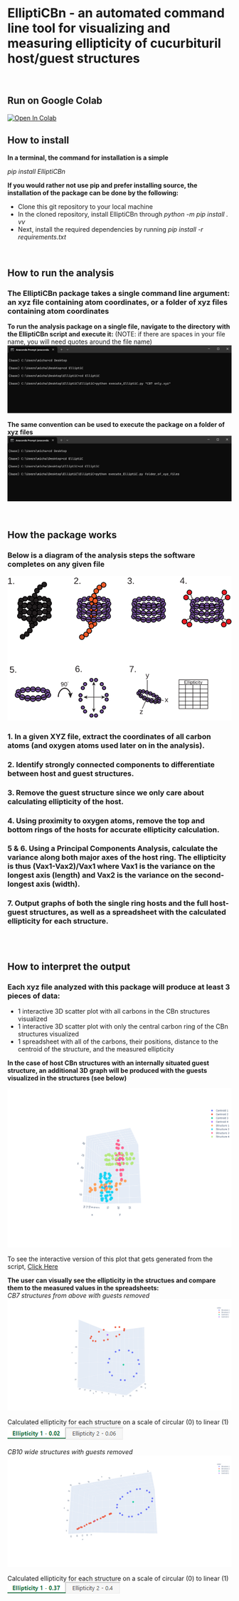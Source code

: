 # ElliptiCBn - an automated command line tool for visualizing and measuring ellipticity of cucurbituril host/guest structures

<br />

## Run on Google Colab
<a href="https://githubtocolab.com/harmsm/ElliptiC/ElliptiC/blob/main/notebooks/ElliptiCbn.ipynb" target="_parent"><img src="https://colab.research.google.com/assets/colab-badge.svg" alt="Open In Colab"/></a>


## How to install
**In a terminal, the command for installation is a simple**

_pip install ElliptiCBn_

**If you would rather not use pip and prefer installing source, the installation of the package can be done by the following:**
* Clone this git repository to your local machine
* In the cloned repository, install ElliptiCBn through _python -m pip install . vv_ 
* Next, install the required dependencies by running _pip install -r requirements.txt_

<br />

## How to run the analysis
### The ElliptiCBn package takes a single command line argument: an xyz file containing atom coordinates, or a folder of xyz files containing atom coordinates

**To run the analysis package on a single file, navigate to the directory with the ElliptiCBn script and execute it:**
(NOTE: if there are spaces in your file name, you will need quotes around the file name)
![](images/single_file.png)


**The same convention can be used to execute the package on a folder of xyz files**
![](images/folder_test.png)
    
<br />

## How the package works
### Below is a diagram of the analysis steps the software completes on any given file
![](images/pipeline_image.svg)

### 1. In a given XYZ file, extract the coordinates of all carbon atoms (and oxygen atoms used later on in the analysis).
### 2. Identify strongly connected components to differentiate between host and guest structures.
### 3. Remove the guest structure since we only care about calculating ellipticity of the host.
### 4. Using proximity to oxygen atoms, remove the top and bottom rings of the hosts for accurate ellipticity calculation.
### 5 & 6. Using a Principal Components Analysis, calculate the variance along both major axes of the host ring. The ellipticity is thus (Vax1-Vax2)/Vax1 where Vax1 is the variance on the longest axis (length) and Vax2 is the variance on the second-longest axis (width). 
### 7. Output graphs of both the single ring hosts and the full host-guest structures, as well as a spreadsheet with the calculated ellipticity for each structure.

<br />
<br />

## How to interpret the output

### Each xyz file analyzed with this package will produce at least 3 pieces of data: 
* 1 interactive 3D scatter plot with all carbons in the CBn structures visualized 
* 1 interactive 3D scatter plot with only the central carbon ring of the CBn structures visualized
* 1 spreadsheet with all of the carbons, their positions, distance to the centroid of the structure, and the measured ellipticity

**In the case of host CBn structures with an internally situated guest structure, an additional 3D graph will be produced with the guests visualized in the structures (see below)**

![](images/testing_cbn_interactive.png)

To see the interactive version of this plot that gets generated from the script, [Click Here](https://plotly.com/~Mshavlik/63/)

**The user can visually see the ellipticity in the structues and compare them to the measured values in the spreadsheets:**                 
_CB7 structures from above with guests removed_
![](images/CB7_circular.png)

Calculated ellipticity for each structure on a scale of circular (0) to linear (1)  
![](images/circular_ellipticity.png)


_CB10 wide structures with guests removed_
![](images/ellipsoid_example.png)

Calculated ellipticity for each structure on a scale of circular (0) to linear (1)  
![](images/ellipse_ellipticity.png)



